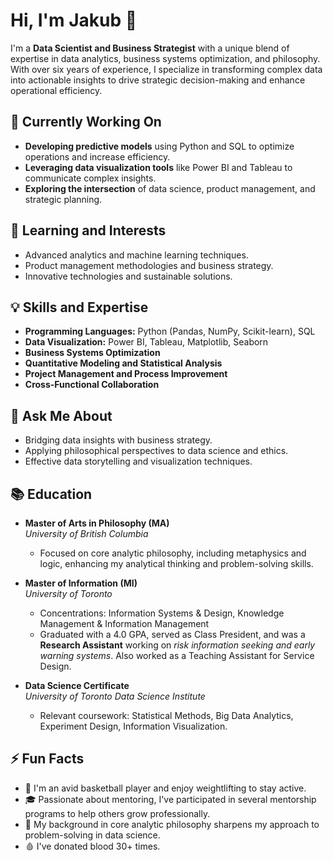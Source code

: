 # Hi, I'm Jakub 👋
I'm a **Data Scientist and Business Strategist** with a unique blend of expertise in data analytics, business systems optimization, and philosophy. With over six years of experience, I specialize in transforming complex data into actionable insights to drive strategic decision-making and enhance operational efficiency.

## 🔭 Currently Working On

- **Developing predictive models** using Python and SQL to optimize operations and increase efficiency.
- **Leveraging data visualization tools** like Power BI and Tableau to communicate complex insights.
- **Exploring the intersection** of data science, product management, and strategic planning.

## 🌱 Learning and Interests

- Advanced analytics and machine learning techniques.
- Product management methodologies and business strategy.
- Innovative technologies and sustainable solutions.

## 💡 Skills and Expertise

- **Programming Languages:** Python (Pandas, NumPy, Scikit-learn), SQL
- **Data Visualization:** Power BI, Tableau, Matplotlib, Seaborn
- **Business Systems Optimization**
- **Quantitative Modeling and Statistical Analysis**
- **Project Management and Process Improvement**
- **Cross-Functional Collaboration**

## 💬 Ask Me About

- Bridging data insights with business strategy.
- Applying philosophical perspectives to data science and ethics.
- Effective data storytelling and visualization techniques.

## 📚 Education

- **Master of Arts in Philosophy (MA)**  
  *University of British Columbia*  
  - Focused on core analytic philosophy, including metaphysics and logic, enhancing my analytical thinking and problem-solving skills.

- **Master of Information (MI)**  
  *University of Toronto*  
  - Concentrations: Information Systems & Design, Knowledge Management & Information Management  
  - Graduated with a 4.0 GPA, served as Class President, and was a **Research Assistant** working on *risk information seeking and early warning systems*. Also worked as a Teaching Assistant for Service Design.

- **Data Science Certificate**  
  *University of Toronto Data Science Institute*  
  - Relevant coursework: Statistical Methods, Big Data Analytics, Experiment Design, Information Visualization.

## ⚡ Fun Facts

- 🏀 I'm an avid basketball player and enjoy weightlifting to stay active.
- 🎓 Passionate about mentoring, I've participated in several mentorship programs to help others grow professionally.
- 🤔 My background in core analytic philosophy sharpens my approach to problem-solving in data science.
- 🩸 I've donated blood 30+ times.
<!--
**jakub-stach/jakub-stach** is a ✨ _special_ ✨ repository because its `README.md` (this file) appears on your GitHub profile.

Here are some ideas to get you started:

- 🔭 I’m currently working on ...
- 🌱 I’m currently learning ...
- 👯 I’m looking to collaborate on ...
- 🤔 I’m looking for help with ...
- 💬 Ask me about ...
- 📫 How to reach me: ...
- 😄 Pronouns: ...
- ⚡ Fun fact: ...
-->
